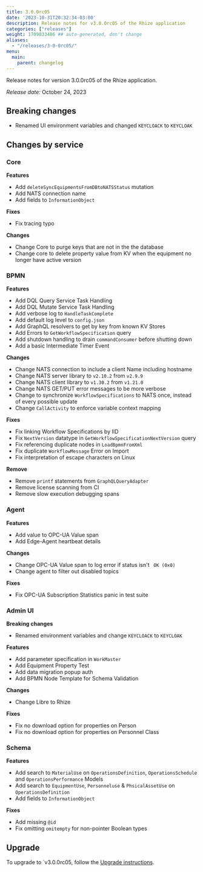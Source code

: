 ```yaml
---
title: 3.0.0rc05
date: '2023-10-31T20:32:34-03:00'
description: Release notes for v3.0.0rc05 of the Rhize application
categories: ["releases"]
weight: 1709033486 ## auto-generated, don't change
aliases:
  - "/releases/3-0-0rc05/"
menu:
  main:
    parent: changelog
---
```


Release notes for version 3.0.0rc05 of the Rhize application.

_Release date:_ October 24, 2023

## Breaking changes

- Renamed UI environment variables and changed `KEYCLOACK` to `KEYCLOAK`

## Changes by service

### Core

**Features**
- Add `deleteSyncEquipmentsFromDBtoNATSStatus` mutation
- Add NATS connection name
- Add fields to `InformationObject`

**Fixes**
- Fix tracing typo

**Changes**
- Change Core to purge keys that are not in the the database
- Change core to delete property value from KV when the equipment no longer have active version

### BPMN

**Features**
- Add DQL Query Service Task Handling
- Add DQL Mutate Service Task Handling
- Add verbose log to `HandleTaskComplete`
- Add default log level to `config.json`
- Add GraphQL resolvers to get by key from known KV Stores
- Add Errors to `GetWorkflowSpecification` query
- Add shutdown handling to drain `commandConsumer` before shutting down
- Add a basic Intermediate Timer Event

**Changes**
- Change NATS connection to include a client Name including hostname
- Change NATS server library to `v2.10.2` from `v2.9.9`
- Change NATS client library to `v1.30.2` from `v1.21.0`
- Change NATS GET/PUT error messages to be more verbose
- Change to synchronize `WorkflowSpecifications` to NATS once, instead of every possible update
- Change `CallActivity` to enforce variable context mapping

**Fixes**
- Fix linking Workflow Specifications by IID
- Fix `NextVersion` datatype in `GetWorkflowSpecificationNextVersion` query
- Fix referencing duplicate nodes in `LoadBpmnFromXml`
- Fix duplicate `WorkflowMessage` Error on Import
- Fix interpretation of escape characters on Linux

**Remove**
- Remove `printf` statements from `GraphQLQueryAdapter`
- Remove license scanning from CI
- Remove slow execution debugging spans

### Agent

**Features**
- Add value to OPC-UA Value span
- Add Edge-Agent heartbeat details

**Changes**
- Change OPC-UA Value span to log error if status isn't ` OK (0x0)`
- Change agent to filter out disabled topics

**Fixes**
- Fix OPC-UA Subscription Statistics panic in test suite

### Admin UI


**Breaking changes**
- Renamed environment variables and change `KEYCLOACK` to `KEYCLOAK`

**Features**
- Add parameter specification in `WorkMaster`
- Add Equipment Property Test
- Add data migration popup auth
- Add BPMN Node Template for Schema Validation

**Changes**
- Change Libre to Rhize

**Fixes**
- Fix no download option for properties on Person
- Fix no download option for properties on Personnel Class

### Schema

**Features**
- Add search to `MaterialUse` on `OperationsDefinition`, `OperationsSchedule` and `OperationsPerformance` Models
- Add search to `EquipmentUse`, `Personneluse` & `PhsicalAssetUse` on `OperationsDefinition`
- Add fields to `InformationObject`

**Fixes**
- Add missing `@id`
- Fix omitting `omitempty` for non-pointer Boolean types

## Upgrade

To upgrade to `v3.0.0rc05, follow the [Upgrade instructions](/deploy/upgrade).
